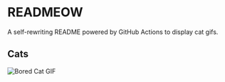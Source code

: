 # READMEOW

A self-rewriting README powered by GitHub Actions to display cat gifs.

## Cats

![Bored Cat GIF](https://media3.giphy.com/media/v1.Y2lkPTlhY2QwMmRhbW1kMmcwMnA0a3VxMGgzaDVtdmZpYXZuc2F0aWFncHJlNmEzOW51diZlcD12MV9naWZzX3NlYXJjaCZjdD1n/mlvseq9yvZhba/200.gif)
